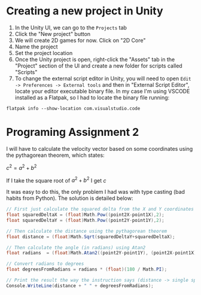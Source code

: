 # Creating a new project in Unity

1. In the Unity UI, we can go to the `Projects` tab
2. Click the "New project" button
3. We will create 2D games for now. Click on "2D Core"
4. Name the project
5. Set the project location
6. Once the Unity project is open, right-click the "Assets" tab in the "Project" section of the UI and create a new folder for scripts called "Scripts"
7. To change the external script editor in Unity, you will need to open `Edit -> Preferences -> External tools` and then in "External Script Editor", locate your editor executable binary file. In my case I'm using VSCODE installed as a Flatpak, so I had to locate the binary file running:

```
flatpak info --show-location com.visualstudio.code
```

# Programing Assignment 2

I will have to calculate the velocity vector based on some coordinates using the pythagorean theorem, which states:

$c^2 = a^2 + b^2$

If I take the square root of $a^2 + b^2$ I get $c$

It was easy to do this, the only problem I had was with type casting (bad habits from Python). The solution is detailed below:

```cs
// First just calculate the squared delta from the X and Y coordinates
float squaredDeltaX = (float)Math.Pow((point2X-point1X),2);
float squaredDeltaY = (float)Math.Pow((point2Y-point1Y),2);

// Then calculate the distance using the pythagorean theorem 
float distance = (float)Math.Sqrt(squaredDeltaY+squaredDeltaX);

// Then calculate the angle (in radians) using Atan2 
float radians  = (float)Math.Atan2((point2Y-point1Y), (point2X-point1X));

// Convert radians to degrees
float degreesFromRadians = radians * (float)(180 / Math.PI);

// Print the result the way the instruction says (distance -> single space -> angle)
Console.WriteLine(distance + " " + degreesFromRadians);
```